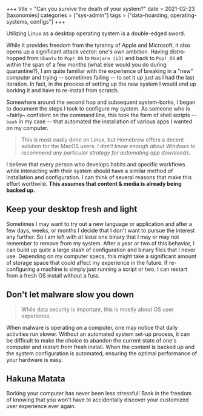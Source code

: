 +++
title = "Can you survive the death of your system?"
date = 2021-02-23
[taxonomies]
categories = ["sys-admin"]
tags = ["data-hoarding, operating-systems, configs"]
+++

Utilizing Linux as a desktop operating system is a double-edged sword.

While it provides freedom from the tyranny of Apple and Microsoft, it also opens up a significant attack vector: one's own ambition. Having distro-hopped from `Ubuntu` to `Pop!_OS` to `Manjaro (i3)` and back to `Pop!_OS` all within the span of a few months (what else would you do during quarantine?), I am quite familiar with the experience of breaking in a "new" computer and trying -- sometimes failing -- to set it up just as I had the last iteration. In fact, in the process of setting up the new system I would end up borking it and have to re-install from scratch.

Somewhere around the second hop and subsequent system-borks, I began to document the steps I took to configure my system. As someone who is ~fairly~ confident on the command line, this took the form of shell scripts -- `bash` in my case -- that automated the installation of various apps I wanted on my computer.

> This is most easily done on Linux, but Homebrew offers a decent solution for the MacOS users.
> *I don't know enough about Windows to recommend any particular strategy for automating app downloads.*

I believe that every person who develops habits and specific workflows while interacting with their system should have a similar method of installation and configuration. I can think of several reasons that make this effort worthwile. **This assumes that content & media is already being backed up.**

## Keep your desktop fresh and light

Sometimes I may want to try out a new language or application and after a few days, weeks, or months I decide that I don't want to pursue the interest any further. So I am left with *at least* one binary that I may or may not remember to remove from my system. After a year or two of this behavior, I can build up quite a large stash of configuration and binary files that I never use. Depending on my computer specs, this might take a significant amount of storage space that could affect my experience in the future. If re-configuring a machine is simply just running a script or two, I can restart from a fresh OS install without a fuss.

## Don't let malware slow you down

> While data security is important, this is mostly about OS user experience.

When malware is operating on a computer, one may notice that daily activities run slower. Without an automated system set-up process, it can be difficult to make the choice to abandon the current state of one's computer and restart from fresh install. When the content is backed up and the system configuration is automated, ensuring the optimal performance of your hardware is easy.

## Hakuna Matata

Borking your computer has never been less stressful! Bask in the freedom of knowing that you won't have to accidentally discover your customized user experience ever again.
